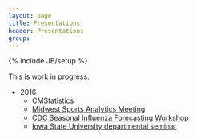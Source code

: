 ```yaml
---
layout: page
title: Presentations
header: Presentations
group: 
---
```

{% include JB/setup %}

This is work in progress. 

- 2016
  - [CMStatistics](https://github.com/jarad/CMSTAT2016/raw/master/JaradNiemi_CMSTAT2016.pdf)
  - [Midwest Sports Analytics Meeting](https://github.com/jarad/MwSAM2016/raw/master/JaradNiemi_MwSAM2016.pdf)
  - [CDC Seasonal Influenza Forecasting Workshop](https://github.com/jarad/CDC2016/raw/master/CDC2016.pdf)
  - [Iowa State University departmental seminar](https://github.com/jarad/ISU2016/raw/master/JaradNiemi_ISU2016.pdf)